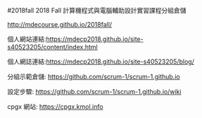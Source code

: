#2018fall
2018 Fall 計算機程式與電腦輔助設計實習課程分組倉儲

http://mdecourse.github.io/2018fall/

個人網站連結:https://mdecp2018.github.io/site-s40523205/content/index.html

個人網誌連結:https://mdecp2018.github.io/site-s40523205/blog/

分組示範倉儲: https://github.com/scrum-1/scrum-1.github.io

設定步驟: https://github.com/scrum-1/scrum-1.github.io/wiki

cpgx 網站: https://cpgx.kmol.info
